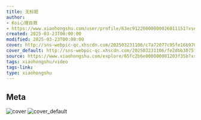 ```yaml
---
title: 无标题
author:
- Koi心理自救
- https://www.xiaohongshu.com/user/profile/63ec91220000000026011151?xsec_token=undefined
created: 2025-03-23T00:00:00
modified: 2025-03-23T00:00:00
cover: http://sns-webpic-qc.xhscdn.com/202503231106/c7a72077c95fe16b9700fc8b21c3fc6e/1040g2sg310juh2cj6c005ovci4h9i4ah14s45f0!nc_n_webp_prv_1
cover_default: http://sns-webpic-qc.xhscdn.com/202503231106/fe2dbb3075fbaa403bc388dddd0857e2/1040g2sg310juh2cj6c005ovci4h9i4ah14s45f0!nc_n_webp_mw_1
source: https://www.xiaohongshu.com/explore/65fc2b6e000000001203f35b?xsec_token=ABL3uOd7hzniD2lovvsPSXK3qKuP5ryUhikzIcekEzgyk=
tags: xiaohongshu/video
tags-link:
type: xiaohongshu
---
```


## Meta

![cover](http://sns-webpic-qc.xhscdn.com/202503231106/c7a72077c95fe16b9700fc8b21c3fc6e/1040g2sg310juh2cj6c005ovci4h9i4ah14s45f0!nc_n_webp_prv_1)
![cover_default](http://sns-webpic-qc.xhscdn.com/202503231106/fe2dbb3075fbaa403bc388dddd0857e2/1040g2sg310juh2cj6c005ovci4h9i4ah14s45f0!nc_n_webp_mw_1)
